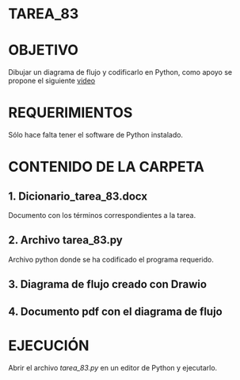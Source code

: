 ﻿# TAREA_83

# OBJETIVO

Dibujar un diagrama de flujo y codificarlo en Python, como apoyo se propone el siguiente [video](https://www.youtube.com/watch?v=SDv2vOIFIj8)


# REQUERIMIENTOS

Sólo hace falta tener el software de Python instalado.

# CONTENIDO DE LA CARPETA

##  1. Dicionario_tarea_83.docx

Documento con los términos correspondientes a la tarea.

##  2. Archivo **tarea_83.py**

Archivo python donde se ha codificado el programa requerido.

##  3. Diagrama de flujo creado con Drawio

##  4. Documento pdf con el diagrama de flujo



# EJECUCIÓN

Abrir el archivo *tarea_83.py* en un editor de Python y ejecutarlo.





